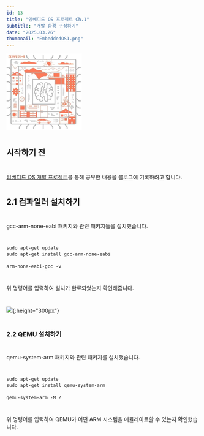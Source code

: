 ```yaml
---
id: 13
title: "임베디드 OS 프로젝트 Ch.1"
subtitle: "개발 환경 구성하기"
date: "2025.03.26"
thumbnail: "EmbeddedOS1.png"
---
```

<img src="../../static/image/EmbeddedOS1.png" height="200">

#
## 시작하기 전
#
[임베디드 OS 개발 프로젝트](https://www.yes24.com/Product/Goods/84909414)를 통해 공부한 내용을 블로그에 기록하려고 합니다.
#
## 2.1 컴파일러 설치하기 
#
gcc-arm-none-eabi 패키지와 관련 패키지들을 설치했습니다.
#
```shell
sudo apt-get update
sudo apt-get install gcc-arm-none-eabi

arm-none-eabi-gcc -v
```
#
위 명령어를 입력하여 설치가 완료되었는지 확인해줍니다.
#

![](https://velog.velcdn.com/images/wbhaao/post/eb153653-82dd-41d4-9351-a3a0bf68c2e0/image.png){:height="300px"}

#
### 2.2 QEMU 설치하기
#
qemu-system-arm 패키지와 관련 패키지를 설치했습니다.
#
```shell
sudo apt-get update
sudo apt-get install qemu-system-arm

qemu-system-arm -M ?
```
#
위 명령어를 입력하여 QEMU가 어떤 ARM 시스템을 에뮬레이트할 수 있는지 확인했습니다.